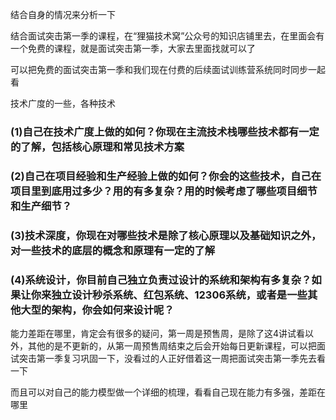 
结合自身的情况来分析一下

结合面试突击第一季的课程，在“狸猫技术窝”公众号的知识店铺里去，在里面会有一个免费的课程，就是面试突击第一季，大家去里面找就可以了

可以把免费的面试突击第一季和我们现在付费的后续面试训练营系统同时同步一起看

技术广度的一些，各种技术

### (1)自己在技术广度上做的如何？你现在主流技术栈哪些技术都有一定的了解，包括核心原理和常见技术方案

### (2)自己在项目经验和生产经验上做的如何？你会的这些技术，自己在项目里到底用过多少？用的有多复杂？用的时候考虑了哪些项目细节和生产细节？

### (3)技术深度，你现在对哪些技术是除了核心原理以及基础知识之外，对一些技术的底层的概念和原理有一定的了解

### (4)系统设计，你目前自己独立负责过设计的系统和架构有多复杂？如果让你来独立设计秒杀系统、红包系统、12306系统，或者是一些其他大型的架构，你会如何来设计呢？

能力差距在哪里，肯定会有很多的疑问，第一周是预售周，是除了这4讲试看以外，其他的是不更新的，从第一周预售周结束之后会开始每日更新课程，可以把面试突击第一季复习巩固一下，没看过的人正好借着这一周把面试突击第一季先去看一下

而且可以对自己的能力模型做一个详细的梳理，看看自己现在能力有多强，差距在哪里

